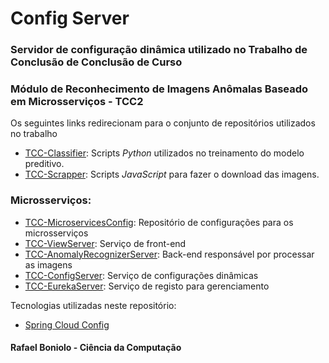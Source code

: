 # Config Server

### Servidor de configuração dinâmica utilizado no Trabalho de Conclusão de Conclusão de Curso

### Módulo de Reconhecimento de Imagens Anômalas Baseado em Microsserviços - TCC2

Os seguintes links redirecionam para o conjunto de repositórios utilizados no trabalho

* [TCC-Classifier](https://github.com/rafaelboniolo/TCC-Classifier): Scripts *Python* utilizados no treinamento do modelo preditivo.
* [TCC-Scrapper](https://github.com/rafaelboniolo/TCC-Scrapper): Scripts *JavaScript* para fazer o download das imagens.

### Microsserviços:

* [TCC-MicroservicesConfig](https://github.com/rafaelboniolo/TCC-MicroservicesConfig): Repositório de configurações para os microsserviços
* [TCC-ViewServer](https://github.com/rafaelboniolo/TCC-ViewServer): Serviço de front-end
* [TCC-AnomalyRecognizerServer](https://github.com/rafaelboniolo/TCC-AnomalyRecognizerServer): Back-end responsável por processar as imagens
* [TCC-ConfigServer](https://github.com/rafaelboniolo/TCC-ConfigServer): Serviço de configurações dinâmicas
* [TCC-EurekaServer](https://github.com/rafaelboniolo/TCC-EurekaServer): Serviço de registo para gerenciamento

Tecnologias utilizadas neste repositório:

* [Spring Cloud Config](https://spring.io/projects/spring-cloud-netflix)


#### Rafael Boniolo - Ciência da Computação
